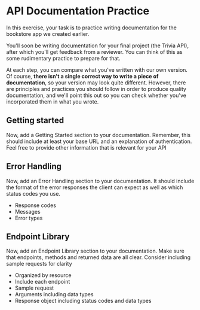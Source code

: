# API Documentation Practice
In this exercise, your task is to practice writing documentation for the bookstore app we created earlier.

You'll soon be writing documentation for your final project (the Trivia API), after which you'll get feedback from a reviewer. You can think of this as some rudimentary practice to prepare for that.

At each step, you can compare what you've written with our own version. Of course, **there isn't a single correct way to write a piece of documentation**, so your version may look quite different. However, there are principles and practices you should follow in order to produce quality documentation, and we'll point this out so you can check whether you've incorporated them in what you wrote.

## Getting started
Now, add a Getting Started section to your documentation. Remember, this should include at least your base URL and an explanation of authentication. Feel free to provide other information that is relevant for your API


## Error Handling
Now, add an Error Handling section to your documentation. It should include the format of the error responses the client can expect as well as which status codes you use.
- Response codes
- Messages
- Error types

## Endpoint Library
Now, add an Endpoint Library section to your documentation. Make sure that endpoints, methods and returned data are all clear. Consider including sample requests for clarity

- Organized by resource
- Include each endpoint
- Sample request 
- Arguments including data types
- Response object including status codes and data types 